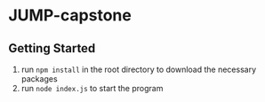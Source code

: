 # JUMP-capstone

## Getting Started
1. run `npm install` in the root directory to download the necessary packages
2. run `node index.js` to start the program